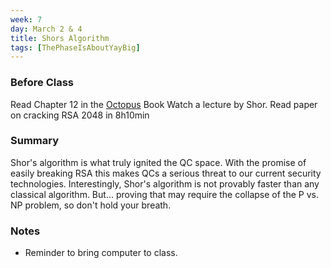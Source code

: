 ```yaml
---
week: 7
day: March 2 & 4
title: Shors Algorithm
tags: [ThePhaseIsAboutYayBig]
---
```


### Before Class
Read Chapter 12 in the [Octopus](https://www.amazon.com/Programming-Quantum-Computers-Essential-Algorithms/dp/1492039683) Book
Watch a lecture by Shor.
Read paper on cracking RSA 2048 in 8h10min

### Summary
Shor's algorithm is what truly ignited the QC space. With the promise of easily breaking RSA this makes QCs a serious threat to our current security technologies. Interestingly, Shor's algorithm is not provably faster than any classical algorithm. But... proving that may require the collapse of the P vs. NP problem, so don't hold your breath.

### Notes
- Reminder to bring computer to class.